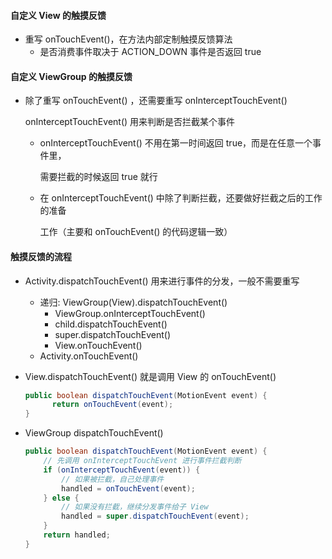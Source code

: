 

#### ⾃定义 View 的触摸反馈

- 重写 onTouchEvent()，在方法内部定制触摸反馈算法
  - 是否消费事件取决于 ACTION_DOWN 事件是否返回 true

#### ⾃定义 ViewGroup 的触摸反馈

- 除了重写 onTouchEvent() ，还需要重写 onInterceptTouchEvent()

  onInterceptTouchEvent() 用来判断是否拦截某个事件

  - onInterceptTouchEvent() 不⽤在第⼀时间返回 true，⽽是在任意⼀个事件⾥，

    需要拦截的时候返回 true 就⾏

  - 在 onInterceptTouchEvent() 中除了判断拦截，还要做好拦截之后的⼯作的准备

    ⼯作（主要和 onTouchEvent() 的代码逻辑⼀致）

#### 触摸反馈的流程

- Activity.dispatchTouchEvent() 用来进行事件的分发，一般不需要重写

  - 递归: ViewGroup(View).dispatchTouchEvent()
    - ViewGroup.onInterceptTouchEvent()
    - child.dispatchTouchEvent()
    - super.dispatchTouchEvent()
    - View.onTouchEvent()
  - Activity.onTouchEvent()

- View.dispatchTouchEvent() 就是调用 View 的 onTouchEvent()

  ```java
  public boolean dispatchTouchEvent(MotionEvent event) {
  		return onTouchEvent(event);
  }
  ```

- ViewGroup dispatchTouchEvent()

  ```java
  public boolean dispatchTouchEvent(MotionEvent event) {
      // 先调用 onInterceptTouchEvent 进行事件拦截判断
      if (onInterceptTouchEvent(event)) {
          // 如果被拦截，自己处理事件
          handled = onTouchEvent(event);
      } else {
          // 如果没有拦截，继续分发事件给子 View
          handled = super.dispatchTouchEvent(event);
      }
      return handled;
  }
  ```

  
